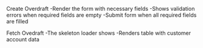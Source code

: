 Create Overdraft
-Render the form with necessary fields
-Shows validation errors when required fields are empty
-Submit form when all required fields are filled

Fetch Ovedraft
-The skeleton loader shows
-Renders table with customer account data
